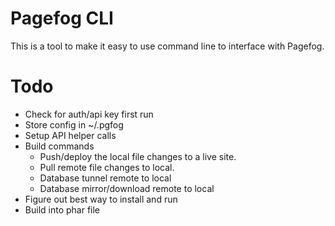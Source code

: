 # Pagefog CLI

This is a tool to make it easy to use command line to interface with Pagefog.

# Todo

* Check for auth/api key first run
* Store config in ~/.pgfog
* Setup API helper calls
* Build commands
	* Push/deploy the local file changes to a live site.
	* Pull remote file changes to local.
	* Database tunnel remote to local
	* Database mirror/download remote to local
* Figure out best way to install and run
* Build into phar file
